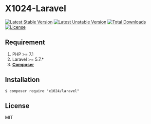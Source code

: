 
# X1024-Laravel


[![Latest Stable Version](https://poser.pugx.org/x1024/laravel/v/stable.svg)](https://packagist.org/packages/x1024/laravel) 
[![Latest Unstable Version](https://poser.pugx.org/x1024/laravel/v/unstable.svg)](https://packagist.org/packages/x1024/laravel)
[![Total Downloads](https://poser.pugx.org/x1024/laravel/downloads)](https://packagist.org/packages/x1024/laravel) 
[![License](https://poser.pugx.org/x1024/laravel/license)](https://packagist.org/packages/x1024/laravel) 


## Requirement

1. PHP >= 7.1
1. Laravel >= 5.7.* 
2. **[Composer](https://getcomposer.org/)**
## Installation

```shell
$ composer require "x1024/laravel"
```


## License

MIT